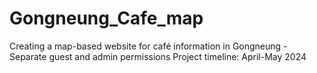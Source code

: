 # Gongneung_Cafe_map

Creating a map-based website for café information in Gongneung - Separate guest and admin permissions
Project timeline: April-May 2024
